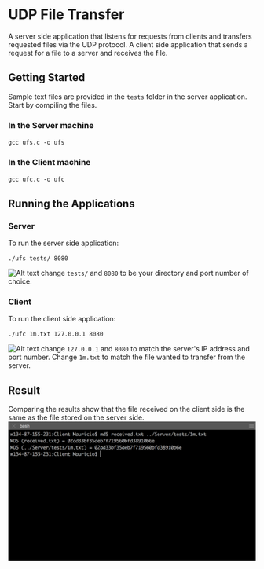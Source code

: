 # UDP File Transfer

A server side application that listens for requests from clients and transfers requested files via the UDP protocol. A client side application that sends a request for a file to a server and receives the file.

## Getting Started
Sample text files are provided in the ```tests``` folder in the server application.
Start by compiling the files.

### In the Server machine
```
gcc ufs.c -o ufs
```
### In the Client machine
```
gcc ufc.c -o ufc
```

## Running the Applications
### Server
To run the server side application:
```
./ufs tests/ 8080
```
![Alt text](../SShots/server.png)
change ```tests/``` and ```8080``` to be your directory and port number of choice.

### Client
To run the client side application:
```
./ufc 1m.txt 127.0.0.1 8080
```
![Alt text](../SShots/client.png)
change ```127.0.0.1``` and ```8080``` to match the server's IP address and port number. Change ```1m.txt``` to match the file wanted to transfer from the server.

## Result
Comparing the results show that the file received on the client side is the same as the file stored on the server side.
![Alt text](SShots/results.png)
